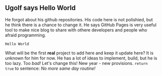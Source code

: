 ## Ugolf says Hello World

He forgot about his github repositories. His code here is not polishied, but he think there is a chance to change it. 
He says GitHub Pages is very useful tool to make nice blog to share with othere developers and people who afraid programming.

```
Hello World
```
What will be the first **real** project to add here and keep it update here? It is unknown for him for now. He has a lot of ideas to implement, build, but he is too lazy. Too _bad!_ Let's change this! New year - new provisions. 
`return true` to sentence: _No more same day routine!_ 
